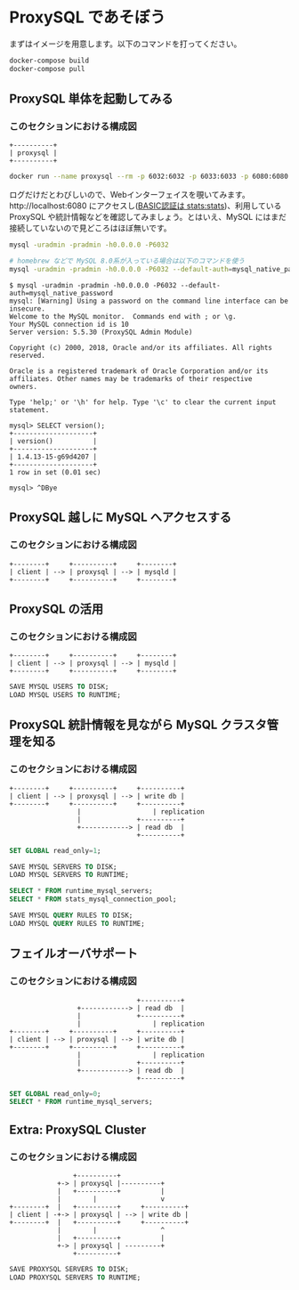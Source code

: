 ProxySQL であそぼう
=

まずはイメージを用意します。以下のコマンドを打ってください。

```sh
docker-compose build
docker-compose pull
```

ProxySQL 単体を起動してみる
-

### このセクションにおける構成図

```
+----------+
| proxysql |
+----------+
```

```sh
docker run --name proxysql --rm -p 6032:6032 -p 6033:6033 -p 6080:6080 sample-proxysql_proxysql
```

ログだけだとわびしいので、Webインターフェイスを覗いてみます。 http://localhost:6080 にアクセスし([BASIC認証は stats:stats](https://github.com/sysown/proxysql/wiki/Global-variables#admin-stats_credentials))、利用している ProxySQL や統計情報などを確認してみましょう。とはいえ、MySQL にはまだ接続していないので見どころはほぼ無いです。

```sh
mysql -uradmin -pradmin -h0.0.0.0 -P6032

# homebrew などで MySQL 8.0系が入っている場合は以下のコマンドを使う
mysql -uradmin -pradmin -h0.0.0.0 -P6032 --default-auth=mysql_native_password
```

```console
$ mysql -uradmin -pradmin -h0.0.0.0 -P6032 --default-auth=mysql_native_password
mysql: [Warning] Using a password on the command line interface can be insecure.
Welcome to the MySQL monitor.  Commands end with ; or \g.
Your MySQL connection id is 10
Server version: 5.5.30 (ProxySQL Admin Module)

Copyright (c) 2000, 2018, Oracle and/or its affiliates. All rights reserved.

Oracle is a registered trademark of Oracle Corporation and/or its
affiliates. Other names may be trademarks of their respective
owners.

Type 'help;' or '\h' for help. Type '\c' to clear the current input statement.

mysql> SELECT version();
+--------------------+
| version()          |
+--------------------+
| 1.4.13-15-g69d4207 |
+--------------------+
1 row in set (0.01 sec)

mysql> ^DBye
```

ProxySQL 越しに MySQL へアクセスする
-

### このセクションにおける構成図

```
+--------+     +----------+     +--------+
| client | --> | proxysql | --> | mysqld |
+--------+     +----------+     +--------+
```

ProxySQL の活用
-

### このセクションにおける構成図

```
+--------+     +----------+     +--------+
| client | --> | proxysql | --> | mysqld |
+--------+     +----------+     +--------+
```

```sql
SAVE MYSQL USERS TO DISK;
LOAD MYSQL USERS TO RUNTIME;
```

ProxySQL 統計情報を見ながら MySQL クラスタ管理を知る
-

### このセクションにおける構成図

```
+--------+     +----------+     +----------+
| client | --> | proxysql | --> | write db |
+--------+     +----------+     +----------+
                 |                  | replication
                 |              +----------+
                 +------------> | read db  |
                                +----------+
```

```sql
SET GLOBAL read_only=1;

SAVE MYSQL SERVERS TO DISK;
LOAD MYSQL SERVERS TO RUNTIME;

SELECT * FROM runtime_mysql_servers;
SELECT * FROM stats_mysql_connection_pool;

SAVE MYSQL QUERY RULES TO DISK;
LOAD MYSQL QUERY RULES TO RUNTIME;
```

フェイルオーバサポート
-

### このセクションにおける構成図

```
                                +----------+
                 +------------> | read db  |
                 |              +----------+
                 |                  | replication
+--------+     +----------+     +----------+
| client | --> | proxysql | --> | write db |
+--------+     +----------+     +----------+
                 |                  | replication
                 |              +----------+
                 +------------> | read db  |
                                +----------+
```

```sql
SET GLOBAL read_only=0;
SELECT * FROM runtime_mysql_servers;
```

Extra: ProxySQL Cluster
-

### このセクションにおける構成図

```
                +----------+
            +-> | proxysql |----------+
            |   +----------+          |
            |        |                v
+--------+  |   +----------+     +----------+
| client | -+-> | proxysql | --> | write db |
+--------+  |   +----------+     +----------+
            |        |                ^
            |   +----------+          |
            +-> | proxysql | ---------+
                +----------+
```

```sql
SAVE PROXYSQL SERVERS TO DISK;
LOAD PROXYSQL SERVERS TO RUNTIME;
```
